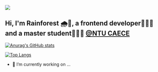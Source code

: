<a href="https://rainforest.tools">
<img src="https://i.imgur.com/q9MHIos.jpg" />
</a>

## Hi, I'm Rainforest 🌧🌲, a frontend developer🧑🏻‍💻 and a master student👨🏻‍🎓 [@NTU CAECE](https://www.caece.net/)

[![Anurag's GitHub stats](https://github-readme-stats.vercel.app/api?username=r08521610&theme=dark&show_icons=true&hide_border=true)](https://github.com/anuraghazra/github-readme-stats)

[![Top Langs](https://github-readme-stats.vercel.app/api/top-langs/?username=r08521610&theme=dark&layout=compact&hide_border=true)](https://github.com/anuraghazra/github-readme-stats)

- 🔭 I’m currently working on ...

<!--
**r08521610/r08521610** is a ✨ _special_ ✨ repository because its `README.md` (this file) appears on your GitHub profile.

Here are some ideas to get you started:

- 🌱 I’m currently learning ...
- 👯 I’m looking to collaborate on ...
- 🤔 I’m looking for help with ...
- 💬 Ask me about ...
- 📫 How to reach me: ...
- 😄 Pronouns: ...
- ⚡ Fun fact: ...
-->
